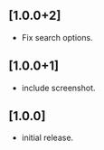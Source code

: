 ## [1.0.0+2]

* Fix search options.
## [1.0.0+1]

* include screenshot.
## [1.0.0]

* initial release.
